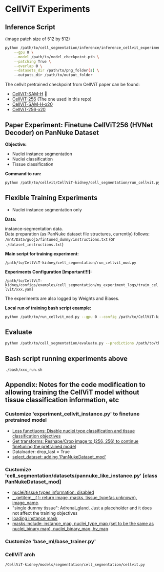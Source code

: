 
# CellViT Experiments

## Inference Script
(image patch size of 512 by 512)
```bash
python /path/to/cell_segmentation/inference/inference_cellvit_experiment_kidney.py \
    --gpu 0 \
    --model /path/to/model_checkpoint.pth \
    --patching True \
    --overlap 0 \
    --datasets_dir /path/to/png_folder(s) \
    --outputs_dir /path/to/output_folder
```



The cellvit pretrained checkpoint from CellViT paper can be found: 
- [CellViT-SAM-H](https://drive.google.com/uc?export=download&id=1MvRKNzDW2eHbQb5rAgTEp6s2zAXHixRV) 🚀
- [CellViT-256](https://drive.google.com/uc?export=download&id=1tVYAapUo1Xt8QgCN22Ne1urbbCZkah8q) (The one used in this repo)
- [CellViT-SAM-H-x20](https://drive.google.com/uc?export=download&id=1wP4WhHLNwyJv97AK42pWK8kPoWlrqi30)
- [CellViT-256-x20](https://drive.google.com/uc?export=download&id=1w99U4sxDQgOSuiHMyvS_NYBiz6ozolN2)


## Paper Experiment: Finetune CellViT256 (HVNet Decoder) on PanNuke Dataset 

**Objective:**  
- Nuclei instance segmentation
- Nuclei classification
- Tissue classification

**Command to run:**
```bash
python /path/to/cellvit/CellViT-kidney/cell_segmentation/run_cellvit.py --gpu 0 --config /home/guoj5/Desktop/cellvit/CellViT-kidney/configs/examples/cell_segmentation/train_cellvit_copy.yaml
```

## Flexible Training Experiments
- Nuclei instance segmentation only

**Data:**  

instance-segmentation data.  
Data preparation (as PanNuke dataset file structures, currently) follows: `/mnt/Data/guoj5/fintuned_dummy/instructions.txt`
(or `./dataset_instructions.txt`)

**Main script for training experiment:**  

`/path/to/CellViT-kidney/cell_segmentation/run_cellvit_mod.py`

**Experiments Configuration [Important!!!]:**  

`/path/to/CellViT-kidney/configs/examples/cell_segmentation/my_experiment_logs/train_cellvit/xxx.yaml`

The experiments are also logged by Weights and Biases.

**Local run of training bash script example:**

```bash
python /path/to/run_cellvit_mod.py --gpu 0 --config /path/to/CellViT-kidney/configs/examples/cell_segmentation/my_experiment_logs/train_cellvit/train_fold0_all.yaml
```

## Evaluate 
```bash
python /path/to/cell_segmentation/evaluate.py --predictions /path/to/the/prediction/folder --gt /path/to/the/groundth/folder --log_csv[optional] /path/to/save/metric/csv

```

## Bash script running experiments above 

`./bash/xxx_run.sh`

## Appendix: Notes for the code modification to allowing training the CellViT model without tissue classification information, etc

### Customize 'experiment_cellvit_instance.py' to finetune pretrained model 
- [Loss functiuons: Disable nuclei type classification and tissue classification objectives](https://github.com/junlinguo/CellViT-Kidney/blob/main/cell_segmentation/experiments/experiment_cellvit_instance.py#L392-L420)
- [Get transforms: Reshape/Crop image to (256, 256) to continue finetuning the pretrained model](https://github.com/junlinguo/CellViT-Kidney/blob/main/cell_segmentation/experiments/experiment_cellvit_instance.py#L729)
- Dataloader: drop_last = True
- [select_dataset: adding 'PanNukeDataset_mod'](https://github.com/junlinguo/CellViT-Kidney/blob/main/cell_segmentation/experiments/experiment_cellvit_instance.py#L530-L536)


### Customize 'cell_segmentation/datasets/pannuke_like_instance.py' [class PanNukeDataset_mod]
- [nuclei/tissue types information: disabled](https://github.com/junlinguo/CellViT-Kidney/blob/main/cell_segmentation/datasets/pannuke_like_instance.py#L94-L100)
- [\_\_getitem\_\_( ): return image, masks, tissue_type(as unknown), image_name](https://github.com/junlinguo/CellViT-Kidney/blob/main/cell_segmentation/datasets/pannuke_like_instance.py#L111).
- "single dummy tissue": Adrenal_gland. Just a placeholder and it does not affect the training objectives
- [loading instance mask](https://github.com/junlinguo/CellViT-Kidney/blob/main/cell_segmentation/datasets/pannuke_like_instance.py#L227-L245)
- [masks include: instance_map, nuclei_type_map (set to be the same as nuclei_binary map), nuclei_binary_map, hv_map](https://github.com/junlinguo/CellViT-Kidney/blob/main/cell_segmentation/datasets/pannuke_like_instance.py#L168)


### Customize 'base_ml/base_trainer.py'


### CellViT arch 

`/CellViT-kidney/models/segmentation/cell_segmentation/cellvit.py`


